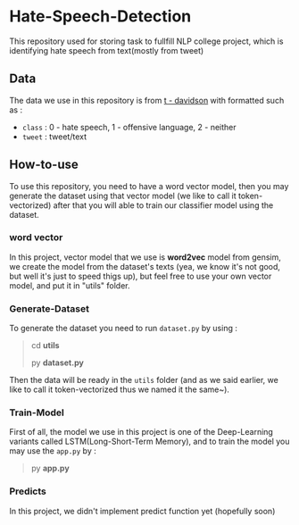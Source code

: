 # Hate-Speech-Detection
This repository used for storing task to fullfill NLP college project, which is identifying hate speech from text(mostly from tweet)

## Data
The data we use in this repository is from [t - davidson](https://github.com/t-davidson/hate-speech-and-offensive-language/tree/master/data) with formatted such as  :
- `class` : 0 - hate speech, 1 - offensive language, 2 - neither
- `tweet` : tweet/text


## How-to-use
To use this repository, you need to have a word vector model, then you may generate the dataset using that vector model (we like to call it token-vectorized) after that you will able to train our classifier model using the dataset.

### word vector
In this project, vector model that we use is **word2vec** model from gensim, we create the model from the dataset's texts (yea, we know it's not good, but well it's just to speed thigs up), but feel free to use your own vector model, and put it in "utils" folder.

### Generate-Dataset
To generate the dataset you need to run `dataset.py` by using :
> cd **utils**
>
> py **<span>dataset.py</span>**

Then the data will be ready in the `utils` folder (and as we said earlier, we like to call it token-vectorized thus we named it the same~).

### Train-Model
First of all, the model we use in this project is one of the Deep-Learning variants called LSTM(Long-Short-Term Memory), and to train the model you may use the `app.py` by :
> py **<span>app.py</span>**

### Predicts
In this project, we didn't implement predict function yet (hopefully soon)
